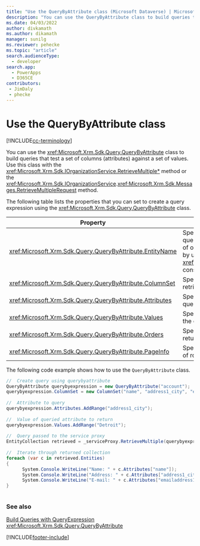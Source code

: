 ```yaml
---
title: "Use the QueryByAttribute class (Microsoft Dataverse) | Microsoft Docs" # Intent and product brand in a unique string of 43-59 chars including spaces
description: "You can use the QueryByAttribute class to build queries that test a set of columns against a set of values"
ms.date: 04/03/2022
author: divkamath
ms.author: dikamath
manager: sunilg
ms.reviewer: pehecke
ms.topic: "article"
search.audienceType: 
  - developer
search.app: 
  - PowerApps
  - D365CE
contributors:
 - JimDaly
 - phecke
---
```


# Use the QueryByAttribute class

[!INCLUDE[cc-terminology](../includes/cc-terminology.md)]

You can use the <xref:Microsoft.Xrm.Sdk.Query.QueryByAttribute> class to build queries that test a set of columns (attributes) against a set of values. Use this class with the <xref:Microsoft.Xrm.Sdk.IOrganizationService.RetrieveMultiple*> method or the <xref:Microsoft.Xrm.Sdk.IOrganizationService>.<xref:Microsoft.Xrm.Sdk.Messages.RetrieveMultipleRequest> method.
  
 The following table lists the properties that you can set to create a query expression using the <xref:Microsoft.Xrm.Sdk.Query.QueryByAttribute> class.  
  
|Property|Description|  
|--------------|-----------------|  
|<xref:Microsoft.Xrm.Sdk.Query.QueryByAttribute.EntityName>|Specifies which type of table is retrieved. A query expression can only retrieve a collection of one table type. You can also pass this value by using the <xref:Microsoft.Xrm.Sdk.Query.QueryExpression> constructor.|  
|<xref:Microsoft.Xrm.Sdk.Query.QueryByAttribute.ColumnSet>|Specifies the set of columns (attributes) to retrieve.|  
|<xref:Microsoft.Xrm.Sdk.Query.QueryByAttribute.Attributes>|Specifies the set of attributes selected in the query.|  
|<xref:Microsoft.Xrm.Sdk.Query.QueryByAttribute.Values>|Specifies the column values to look for when the query is executed.|  
|<xref:Microsoft.Xrm.Sdk.Query.QueryByAttribute.Orders>|Specifies the order in which the rows are returned from the query.|  
|<xref:Microsoft.Xrm.Sdk.Query.QueryByAttribute.PageInfo>|Specifies the number of pages and the number of rows per page returned from the query.|  
  
 The following code example shows how to use the `QueryByAttribute` class.  
  
```csharp  
//  Create query using querybyattribute      
QueryByAttribute querybyexpression = new QueryByAttribute("account");      
querybyexpression.ColumnSet = new ColumnSet("name", "address1_city", "emailaddress1");  
  
//  Attribute to query      
querybyexpression.Attributes.AddRange("address1_city");  
  
//  Value of queried attribute to return      
querybyexpression.Values.AddRange("Detroit");      
  
//  Query passed to the service proxy      
EntityCollection retrieved = _serviceProxy.RetrieveMultiple(querybyexpression);     
  
//  Iterate through returned collection      
foreach (var c in retrieved.Entities)      
{  
      System.Console.WriteLine("Name: " + c.Attributes["name"]);  
      System.Console.WriteLine("Address: " + c.Attributes["address1_city"]);        
      System.Console.WriteLine("E-mail: " + c.Attributes["emailaddress1"]);      
}  
  
```  
  
### See also  
 [Build Queries with QueryExpression](build-queries-with-queryexpression.md)   
 <xref:Microsoft.Xrm.Sdk.Query.QueryByAttribute>


[!INCLUDE[footer-include](../../../includes/footer-banner.md)]